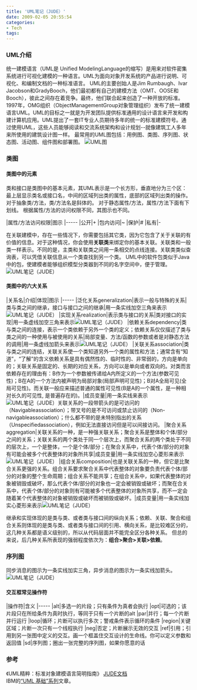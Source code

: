 ```yaml
---
title: 'UML笔记（JUDE）'
date: 2009-02-05 20:55:54
categories: 
- Tech
tags: 
---
```

### UML介绍

统一建模语言（UML是 Unified ModelingLanguage的缩写）是用来对软件密集系统进行可视化建模的一种语言。UML为面向对象开发系统的产品进行说明、可视化、和编制文档的一种标准语言。
UML的主要创始人是Jim Rumbaugh、Ivar Jacobson和GradyBooch，他们最初都有自己的建模方法（OMT、OOSE和Booch），彼此之间存在着竞争。最终，他们联合起来创造了一种开放的标准。1997年，OMG组织（ObjectManagementGroup对象管理组织）发布了统一建模语言UML。UML的目标之一就是为开发团队提供标准通用的设计语言来开发和构建计算机应用。UML提出了一套IT专业人员期待多年的统一的标准建模符号。通过使用UML，这些人员能够阅读和交流系统架构和设计规划--就像建筑工人多年来所使用的建筑设计图一样。
最常用的UML图包括：用例图、类图、序列图、状态图、活动图、组件图和部署图。
![UML图](/images/2009/2/0026uWfMty6EL9l1A6df9.png)

### 类图

#### 类图中的元素

类和接口是类图中的基本元素，其UML表示是一个长方形，垂直地分为三个区：最上层显示类名或接口名，中间的区域列出类的属性，底部的区域列出类的操作。
对于抽象类/方法，类/方法名是斜体的。
对于静态属性/方法，属性/方法下面有下划线。
根据属性/方法的访问权限不同，其图示也不同。

|属性/方法访问权限|图示
|-----
|公开|+
|包内访问|~
|保护|#
|私有|-

在关联建模中，存在一些情况下，你需要包括其它类，因为它包含了关于关联的有价值的信息。对于这种情况，你会使用**关联类**来绑定你的基本关联。关联类和一般类一样表示。不同的是，主类和关联类之间用一条相交的点线连接。关联类类似查询表，可以凭借关联信息从一个类查找到另一个类。
UML中的软件包类似于Java中的包，使建模者能够组织模型分类器到不同的名字空间中，便于管理。
![UML笔记（JUDE）](/images/2009/2/0026uWfMty6ELaClKcI04.jpg)

#### 类图中的六大关系

|关系名|介绍|体现|图示
|-----
|泛化关系generalization|表示一般与特殊的关系|类与类之间的继承，接口与接口之间的继承|用一条实线加空三角来表示![UML笔记（JUDE）](/images/2009/2/0026uWfMty6EKk8gtvn0d.png)
|实现关系realization|表示类与接口的关系|类对接口的实现|用一条虚线加空三角来表示![UML笔记（JUDE）](/images/2009/2/0026uWfMty6EKk95ssDc7.png)
|依赖关系dependency|类与类之间的连接，表示一个类依赖于另外一个类的定义；依赖关系仅仅描述了类与类之间的一种使用与被使用的关系|局部变量、方法/函数的参数或者是对静态方法的调用|用一条虚线加箭头来表示![UML笔记（JUDE）](/images/2009/2/0026uWfMty6EKkbKhSJc5.png)
|关联关系association|类与类之间的连结，关联关系使一个类知道另外一个类的属性和方法；通常含有“知道”，“了解”的含义依赖关系是具有偶然性的、临时性的、非常弱的，方向是单向的；关联关系是固定的、长期的对应关系，方向可以是单向或者双向的。对类而言依赖存在的理由有：B作为一个参数被传递给A内所定义的一个方法(参数可见性)；B在A的一个方法内被声明为局部对象(局部声明可见性)；B对A全局可见(全局可见性)。而关联一般应来描述普通的属性可见性(B是A的一个属性，是一种相对长久的可见性, 是普遍存在的)。|成员变量|用一条实线来表示![UML笔记（JUDE）](/images/2009/2/0026uWfMty6EKkdA3pKf8.png)关联关系的一段带箭头的是可访问的（Navigableassociation）；带叉号的是不可访问或禁止访问的（Non-navigableassociation）；什么都不带的是未特别指出的关系（Unspecifiedassociation），例如无法直接访问但是可以间接访问。
|聚合关系aggregation|关联关系的一种，是一种强关联关系；聚合关系是整体和个体/部分之间的关系；关联关系的两个类处于同一个层次上，而聚合关系的两个类处于不同的层次上，一个是整体，一个是个体/部分；在聚合关系中，代表个体/部分的对象有可能会被多个代表整体的对象所共享|成员变量|用一条实线加空心菱形来表示![UML笔记（JUDE）](/images/2009/2/0026uWfMty6EKkeErxC30.png)
|组合关系composition|也是关联关系的一种，但它是比聚合关系更强的关系。组合关系要求聚合关系中代表整体的对象要负责代表个体/部分的对象的整个生命周期；组合关系不能共享；在组合关系中，如果代表整体的对象被销毁或破坏，那么代表个体/部分的对象也一定会被销毁或破坏；而聚在合关系中，代表个体/部分的对象则有可能被多个代表整体的对象所共享，而不一定会随着某个代表整体的对象被销毁或破坏而被销毁或破坏。|成员变量|用一条实线加实心菱形来表示![UML笔记（JUDE）](/images/2009/2/0026uWfMty6EKkg12KQ58.png)

继承和实现体现的是类与类、或者类与接口间的纵向关系；依赖、关联、聚合和组合关系则体现的是类与类、或者类与接口间的引用、横向关系，是比较难区分的，这几种关系都是语义级别的，所以从代码层面并不能完全区分各种关系。
但总的来说，后几种关系所表现的强弱程度依次为：**组合>聚合>关联>依赖**。

### 序列图

同步消息的图示为一条实线加实三角，异步消息的图示为一条实线加箭头。
![UML笔记（JUDE）](/images/2009/2/0026uWfMty6ELdgF2nF9b.jpg)

#### 交互框常见操作符

|操作符|含义
|-----
|alt|多选一的片段；只有条件为真者会执行
|opt|可选的；该片段只在所给条件为真时执行，等同于只有一个片断的alt
|par|并行；每一个片断并行运行
|loop|循环；片断可以执行多次；警戒条件表示循环的条件
|region|关键区域；片断一次只有一个线程执行
|neg|否定；片断展示无效的交互
|ref|引用；引用到另一张图中定义的交互。画一个框盖住交互设计的生命线。你可以定义参数和返回值
|sd|序列图；圈出一张完整的序列图，如果你愿意的话

### 参考

《UML精粹：标准对象建模语言简明指南》
[JUDE文档](http://jude.change-vision.com/jude-web/download/document.html)  
IBM的[“UML 基础”系列](http://www.ibm.com/developerworks/cn/views/rational/articles.jsp?view_by=search&search_by=uml)文章。